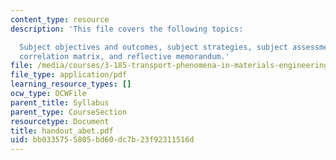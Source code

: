 ```yaml
---
content_type: resource
description: 'This file covers the following topics:

  Subject objectives and outcomes, subject strategies, subject assessment methods,
  correlation matrix, and reflective memorandum.'
file: /media/courses/3-185-transport-phenomena-in-materials-engineering-fall-2003/bb0335755805bd60dc7b23f92311516d_handout_abet.pdf
file_type: application/pdf
learning_resource_types: []
ocw_type: OCWFile
parent_title: Syllabus
parent_type: CourseSection
resourcetype: Document
title: handout_abet.pdf
uid: bb033575-5805-bd60-dc7b-23f92311516d
---
```

